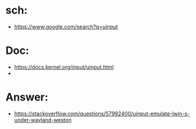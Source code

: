 # sch:
- https://www.google.com/search?q=uinput

# Doc:
- https://docs.kernel.org/input/uinput.html
- 

# Answer:
- https://stackoverflow.com/questions/57992400/uinput-emulate-lwin-s-under-wayland-weston
